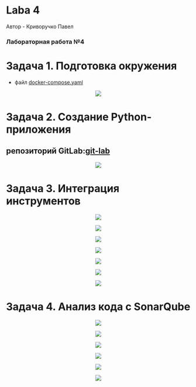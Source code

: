 ﻿# Laba 4
Автор - Криворучко Павел

### Лабораторная работа №4

# **Задача 1. Подготовка окружения**  
- файл [docker-compose.yaml](https://github.com/Pavlushechko/IS_lab4/blob/main/docker-compose.yaml)

<p align="center"><img src="photo/t1.png" /></p>

# **Задача 2. Создание Python-приложения**  

## репозиторий GitLab:[git-lab](https://gitlab.com/pavlushechkos/IS_LAB4)

<p align="center"><img src="photo/t2p1.png" /></p>

# **Задача 3. Интеграция инструментов**  

<p align="center"><img src="photo/t3p1.png" /></p>

<p align="center"><img src="photo/t3p2.png" /></p>

<p align="center"><img src="photo/t3p3.png" /></p>

<p align="center"><img src="photo/t3p4.png" /></p>

<p align="center"><img src="photo/t3p5.png" /></p>

<p align="center"><img src="photo/t3p6.png" /></p>

<p align="center"><img src="photo/t3p7.png" /></p>

# **Задача 4. Анализ кода с SonarQube**  

<p align="center"><img src="photo/t4p1.png" /></p>

<p align="center"><img src="photo/t4p2.png" /></p>

<p align="center"><img src="photo/t4p3.png" /></p>

<p align="center"><img src="photo/t4p4.png" /></p>

<p align="center"><img src="photo/t4p5.png" /></p>

<p align="center"><img src="photo/t4p6.png" /></p>